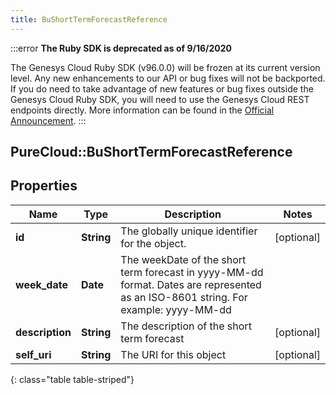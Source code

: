 ```yaml
---
title: BuShortTermForecastReference
---
```


:::error
**The Ruby SDK is deprecated as of 9/16/2020**

The Genesys Cloud Ruby SDK (v96.0.0) will be frozen at its current version level. Any new enhancements to our API or bug fixes will not be backported. If you do need to take advantage of new features or bug fixes outside the Genesys Cloud Ruby SDK, you will need to use the Genesys Cloud REST endpoints directly. More information can be found in the [Official Announcement](https://developer.mypurecloud.com/forum/t/announcement-genesys-cloud-ruby-sdk-end-of-life/8850).
:::


## PureCloud::BuShortTermForecastReference

## Properties

|Name | Type | Description | Notes|
|------------ | ------------- | ------------- | -------------|
| **id** | **String** | The globally unique identifier for the object. | [optional] |
| **week_date** | **Date** | The weekDate of the short term forecast in yyyy-MM-dd format. Dates are represented as an ISO-8601 string. For example: yyyy-MM-dd | |
| **description** | **String** | The description of the short term forecast | [optional] |
| **self_uri** | **String** | The URI for this object | [optional] |
{: class="table table-striped"}


